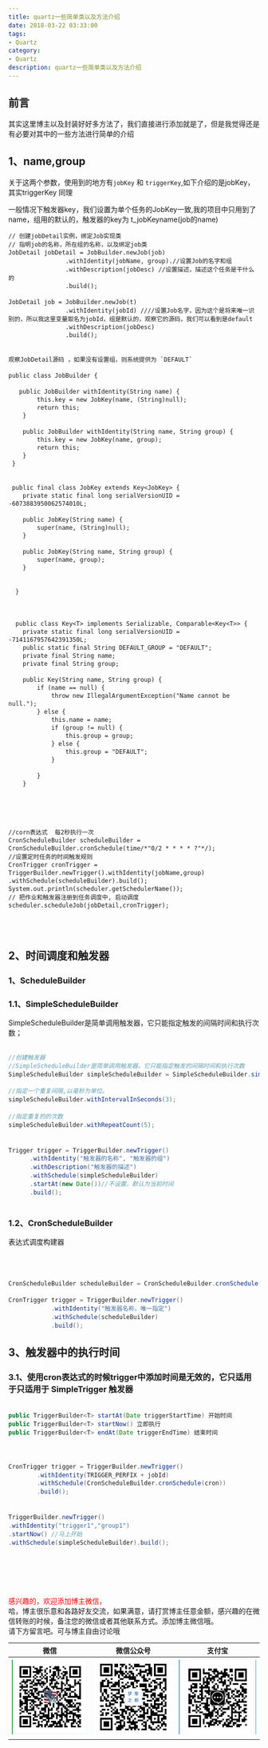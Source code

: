 ```yaml
---
title: quartz一些简单类以及方法介绍
date: 2018-03-22 03:33:00
tags: 
- Quartz
category: 
- Quartz
description: quartz一些简单类以及方法介绍
---
```

<!-- image url 
https://raw.githubusercontent.com/HealerJean/HealerJean.github.io/master/blogImages
　　首行缩进
<font color="red">  </font>

<font  color="red" size="4">   </font>


<font size="4">   </font>
-->

## 前言


其实这里博主以及封装好好多方法了，我们直接进行添加就是了，但是我觉得还是有必要对其中的一些方法进行简单的介绍

## 1、name,group

关于这两个参数，使用到的地方有`jobKey` 和 `triggerKey`,如下介绍的是jobKey，其实triggerKey 同理<br/>

一般情况下触发器key，我们设置为单个任务的JobKey一致,我的项目中只用到了name，组用的默认的，触发器的key为 t_jobKeyname(job的name) 


```
// 创建jobDetail实例，绑定Job实现类
// 指明job的名称，所在组的名称，以及绑定job类
JobDetail jobDetail = JobBuilder.newJob(job)
                .withIdentity(jobName, group).//设置Job的名字和组
                .withDescription(jobDesc) //设置描述，描述这个任务是干什么的
                .build();

JobDetail job = JobBuilder.newJob(t)
                .withIdentity(jobId) ////设置Job名字，因为这个是将来唯一识别的，所以我这里变量取名为jobId，组是默认的，观察它的源码，我们可以看到是default
                .withDescription(jobDesc)
                .build();


观察JobDetail源码 ，如果没有设置组，则系统提供为 `DEFAULT`

public class JobBuilder {
    
   public JobBuilder withIdentity(String name) {
        this.key = new JobKey(name, (String)null);
        return this;
    }

    public JobBuilder withIdentity(String name, String group) {
        this.key = new JobKey(name, group);
        return this;
    }    
 }
 
 
 public final class JobKey extends Key<JobKey> {
    private static final long serialVersionUID = -6073883950062574010L;

    public JobKey(String name) {
        super(name, (String)null);
    }

    public JobKey(String name, String group) {
        super(name, group);
    }
    
      
  }
    
    
  
  public class Key<T> implements Serializable, Comparable<Key<T>> {
    private static final long serialVersionUID = -7141167957642391350L;
    public static final String DEFAULT_GROUP = "DEFAULT";
    private final String name;
    private final String group;

    public Key(String name, String group) {
        if (name == null) {
            throw new IllegalArgumentException("Name cannot be null.");
        } else {
            this.name = name;
            if (group != null) {
                this.group = group;
            } else {
                this.group = "DEFAULT";
            }

        }
    }


  


//corn表达式  每2秒执行一次
CronScheduleBuilder scheduleBuilder = CronScheduleBuilder.cronSchedule(time/*"0/2 * * * * ?"*/);
//设置定时任务的时间触发规则
CronTrigger cronTrigger = TriggerBuilder.newTrigger().withIdentity(jobName,group) .withSchedule(scheduleBuilder).build();
System.out.println(scheduler.getSchedulerName());
// 把作业和触发器注册到任务调度中, 启动调度
scheduler.scheduleJob(jobDetail,cronTrigger);
            
            


```

## 2、时间调度和触发器


### 1、ScheduleBuilder 

### 1.1、SimpleScheduleBuilder

SimpleScheduleBuilder是简单调用触发器，它只能指定触发的间隔时间和执行次数；

```java
 
//创建触发器
//SimpleScheduleBuilder是简单调用触发器，它只能指定触发的间隔时间和执行次数
SimpleScheduleBuilder simpleScheduleBuilder = SimpleScheduleBuilder.simpleSchedule();  

//指定一个重复间隔,以毫秒为单位。  
simpleScheduleBuilder.withIntervalInSeconds(3);

//指定重复的的次数
simpleScheduleBuilder.withRepeatCount(5);

 
Trigger trigger = TriggerBuilder.newTrigger()
      .withIdentity("触发器的名称", "触发器的组")
      .withDescription("触发器的描述")
      .withSchedule(simpleScheduleBuilder)
      .startAt(new Date())//不设置，默认为当前时间
      .build();
      

```
### 1.2、CronScheduleBuilder

表达式调度构建器

```java



CronScheduleBuilder scheduleBuilder = CronScheduleBuilder.cronSchedule(cron);
                           
CronTrigger trigger = TriggerBuilder.newTrigger()
            .withIdentity("触发器名称，唯一指定")
            .withSchedule(scheduleBuilder)
            .build();


```

## 3、触发器中的执行时间

### 3.1、使用cron表达式的时候trigger中添加时间是无效的，它只适用于只适用于 SimpleTrigger 触发器

```java

public TriggerBuilder<T> startAt(Date triggerStartTime) 开始时间
public TriggerBuilder<T> startNow() 立即执行
public TriggerBuilder<T> endAt(Date triggerEndTime) 结束时间



CronTrigger trigger = TriggerBuilder.newTrigger()
        .withIdentity(TRIGGER_PERFIX + jobId)
        .withSchedule(CronScheduleBuilder.cronSchedule(cron))
        .build();


TriggerBuilder.newTrigger()
.withIdentity("trigger1","group1")
.startNow() //马上开始
.withSchedule(simpleScheduleBuilder).build();




```




<br/><br/><br/>
<font color="red"> 感兴趣的，欢迎添加博主微信， </font><br/>
哈，博主很乐意和各路好友交流，如果满意，请打赏博主任意金额，感兴趣的在微信转账的时候，备注您的微信或者其他联系方式。添加博主微信哦。
<br/>
请下方留言吧。可与博主自由讨论哦

|微信 | 微信公众号|支付宝|
|:-------:|:-------:|:------:|
| ![微信](https://raw.githubusercontent.com/HealerJean/HealerJean.github.io/master/assets/img/tctip/weixin.jpg)|![微信公众号](https://raw.githubusercontent.com/HealerJean/HealerJean.github.io/master/assets/img/my/qrcode_for_gh_a23c07a2da9e_258.jpg)|![支付宝](https://raw.githubusercontent.com/HealerJean/HealerJean.github.io/master/assets/img/tctip/alpay.jpg) |




<!-- Gitalk 评论 start  -->

<link rel="stylesheet" href="https://unpkg.com/gitalk/dist/gitalk.css">
<script src="https://unpkg.com/gitalk@latest/dist/gitalk.min.js"></script> 
<div id="gitalk-container"></div>    
 <script type="text/javascript">
    var gitalk = new Gitalk({
		clientID: `1d164cd85549874d0e3a`,
		clientSecret: `527c3d223d1e6608953e835b547061037d140355`,
		repo: `HealerJean.github.io`,
		owner: 'HealerJean',
		admin: ['HealerJean'],
		id: 'UQKzc5eDTjEw6WFZ',
    });
    gitalk.render('gitalk-container');
</script> 

<!-- Gitalk end -->





